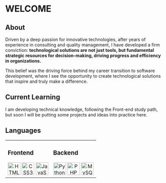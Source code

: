 # WELCOME

## About
Driven by a deep passion for innovative technologies, after years of experience in consulting and quality management, I have developed a firm conviction: **technological solutions are not just tools, but fundamental strategic resources for decision-making, driving progress and efficiency in organizations.**

This belief was the driving force behind my career transition to software development, where I see the opportunity to create technological solutions that inspire and truly make a difference.

## Current Learning
I am developing technical knowledge, following the Front-end study path, but soon I will be putting some projects and ideas into practice here.

## Languages 
<!-- & Tools 🛠 --> 

<div align="center">
  <table>
    <tr>
      <td valign="top">
        <h3>Frontend</h3>
        <div align="center">
          <img src="https://cdn.jsdelivr.net/gh/devicons/devicon/icons/html5/html5-original.svg" alt="HTML5" width="40" height="40"/>
          <img src="https://cdn.jsdelivr.net/gh/devicons/devicon/icons/css3/css3-original.svg" alt="CSS3" width="40" height="40"/>
          <img src="https://cdn.jsdelivr.net/gh/devicons/devicon/icons/javascript/javascript-original.svg" alt="JavaScript" width="40" height="40"/>
          <!-- <img src="https://cdn.jsdelivr.net/gh/devicons/devicon/icons/typescript/typescript-original.svg" alt="TypeScript" width="40" height="40"/> -->
         <!-- <img src="https://cdn.jsdelivr.net/gh/devicons/devicon/icons/react/react-original.svg" alt="React" width="40" height="40"/> -->
          <!-- <img src="https://cdn.jsdelivr.net/gh/devicons/devicon/icons/vuejs/vuejs-original.svg" alt="Vue.js" width="40" height="40"/> -->
          <!-- <img src="https://cdn.jsdelivr.net/gh/devicons/devicon/icons/nextjs/nextjs-original.svg" alt="Next.js" width="40" height="40"/> -->
        </div>
      </td>
      <td valign="top">
        <h3>Backend</h3>
        <div align="center">
         <!-- <img src="https://cdn.jsdelivr.net/gh/devicons/devicon/icons/nodejs/nodejs-original.svg" alt="Node.js" width="40" height="40"/> -->
         <!-- <img src="https://cdn.jsdelivr.net/gh/devicons/devicon/icons/express/express-original.svg" alt="Express.js" width="40" height="40"/> -->
          <img src="https://cdn.jsdelivr.net/gh/devicons/devicon/icons/python/python-original.svg" alt="Python" width="40" height="40"/>
          <img src="https://cdn.jsdelivr.net/gh/devicons/devicon/icons/php/php-original.svg" alt="PHP" width="40" height="40"/>
         <!-- <img src="https://cdn.jsdelivr.net/gh/devicons/devicon/icons/laravel/laravel-plain.svg" alt="Laravel" width="40" height="40"/> -->
          <img src="https://cdn.jsdelivr.net/gh/devicons/devicon/icons/mysql/mysql-original.svg" alt="MySQL" width="40" height="40"/>
         <!-- <img src="https://cdn.jsdelivr.net/gh/devicons/devicon/icons/postgresql/postgresql-original.svg" alt="PostgreSQL" width="40" height="40"/> -->
         <!-- <img src="https://cdn.jsdelivr.net/gh/devicons/devicon/icons/mongodb/mongodb-original.svg" alt="MongoDB" width="40" height="40"/> -->
         <!-- <img src="https://cdn.jsdelivr.net/gh/devicons/devicon/icons/docker/docker-original.svg" alt="Docker" width="40" height="40"/> -->
         <!-- <img src="https://neon.tech/favicon/apple-touch-icon.png" alt="Neon.tech" width="60" height="60"/> -->
        </div>
      </td>
    </tr>
  </table>
</div>
